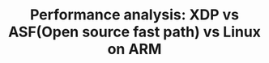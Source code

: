 ---
categories:
- bkk19
description: '> This session will discuss about the performance and feature comparison
  amongst the different data path implementations which includes native Linux data
  path vs the XDP vs a decade old open source data path implementation. All these
  performance comparison would be done on NXP''s ARM core.'
future_image:
  featured: 'true'
  path: /assets/images/featured-images/bkk19/BKK19-405.png
session_attendee_num: '1'
session_id: BKK19-405
session_room: Session Room 3 (Lotus 10)
session_slot:
  end_time: '2019-04-04 09:25:00'
  start_time: '2019-04-04 09:00:00'
session_speakers:
- speaker_bio: The author has more than 14 years of experience in Embedded Software
    Development for Networking products based on Linux. The author has worked on optimization
    of networking applications for RT and Non RT kernel. The author has also presented
    various paper on optimization of IPsec performance for multi-core platforms. Author
    holds a Bachelor degree in Electronics and Masters Degree in Computer Applications.
  speaker_company: ''
  speaker_image: /assets/images/speakers/bkk19/SandeepMalik.jpg
  speaker_location: ''
  speaker_name: Sandeep Malik
  speaker_position: Sr Individual Contributor
  speaker_username: sandeep.malik
session_track: Networking
tag: session
tags:
- Open Source Development
- Linux Kernel
- Networking
title: 'Performance analysis: XDP vs ASF(Open source fast path) vs Linux on ARM'
---